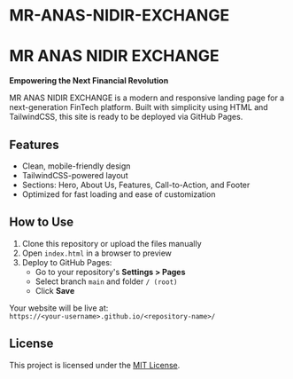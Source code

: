 # MR-ANAS-NIDIR-EXCHANGE
# MR ANAS NIDIR EXCHANGE

**Empowering the Next Financial Revolution**

MR ANAS NIDIR EXCHANGE is a modern and responsive landing page for a next-generation FinTech platform. Built with simplicity using HTML and TailwindCSS, this site is ready to be deployed via GitHub Pages.

## Features

- Clean, mobile-friendly design
- TailwindCSS-powered layout
- Sections: Hero, About Us, Features, Call-to-Action, and Footer
- Optimized for fast loading and ease of customization

## How to Use

1. Clone this repository or upload the files manually
2. Open `index.html` in a browser to preview
3. Deploy to GitHub Pages:
   - Go to your repository's **Settings > Pages**
   - Select branch `main` and folder `/ (root)`
   - Click **Save**

Your website will be live at:  
`https://<your-username>.github.io/<repository-name>/`

## License

This project is licensed under the [MIT License](LICENSE).

